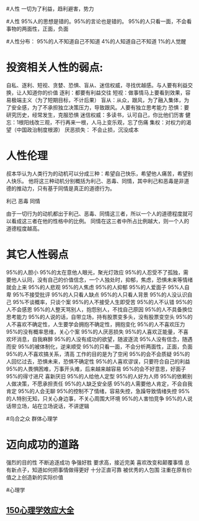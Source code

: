 #人性
一切为了利益，趋利避害，势力

#人性
95%人的思想是错的。95%的言论也是错的。
95%的人只看一面，不会看事物的两面性，正面，负面


#人性分布：
95%的人不知道自己不知道
4%的人知道自己不知道
1%的人觉醒

# 投资相关人性的弱点:
自私、逐利、短视、贪婪、恐惧、盲从、迷信权威，寻找优越感。与人要有利益交换，让人知道你的价值
逐利：都要有利益交往
短视：做事情马上要看到效果，容易极端主义（为了短期目标，不计后果）
盲从：从众，跟风，为了融入集体，为了安全感，为了不承担独立决策压力，导致跟风。人要有独立思考能力
恐惧：要研究历史，经常发生，克服恐惧
迷信权威：多读书，认可自己，你比他们历害
健忘：1根阳线改三观，不行再来一根，人马上变乐观，忘了伤痛
集权：对权力的渴望（中国政治制度根源）
厌恶损失： 不会止损，沉没成本

# 人性伦理
叔本华认为人类行为的动机可以分成三种：希望自己快乐，希望他人痛苦，希望别人快乐。
他将这三种动机分别概括为利己、恶毒、同情，其中利己和恶毒是非道德的推动力，只有基于同情是真正的道德行为。

利己
恶毒
同情

由于一切行为的动机都出于利己、恶毒、同情这三者，所以一个人的道德程度就可以看成这三者在他的性格中的比例。
同情在这三者中所占比例越大，则一个人的道德程度越高。

# 其它人性弱点
95%的人胆小
95%的太在意他人眼光，聚光灯效应
95%的人忍受不了孤独，需要他人认同，没有自己的价值信念，一个人独处时，抑郁，焦虑，恐惧未来等情绪就会上来
95%的人悲观
95%的人焦虑
95%的人抑郁
95%的人爱面子
95%人自卑
95%不接受批评
95%的人只看人缺点
95%的人只看人背景
95%的人没认识自己
95%不谈概率，只谈个案
95%的人不接受人生即受苦
95%的人不认错
95%的人不会感恩
95%的人整天骂别人，抱怨别人，不找自己原因
95%的人不具备换位思考能力
95%的人说的话，自带立场，持有股票变多头，没有股票变空头
95%的人不喜欢不确定性，人生要学会拥抱不确定性，拥抱变化
95%的人不喜欢压力
95%的没有概率思维，关心个案
95%的人厌恶损失
95%的人喜欢正能量，不喜欢坏消息，自我麻醉
95%的人没有成功的欲望，随波逐流
95%人没有信念，随遇而安
95%的被体制化，逆来顺受
95%的只看一面，不会分析两面性，正面，负面
95%的人不喜欢搞关系，清高
工作的目的是为了空闲
95%的会不会质疑
95%的人回忆过去，恐惧未来，恐惧不确定性
95%的人喜欢谬误，只要符合自己的利益
95%的人畏惧困难，万事开头难，后来越来越容易
95%的会不好意思，好面子
95%的得寸进尺
喜新厌旧
95%的人给他人定型
95%的人好为人师
95%的依赖别人做决策，不愿承担责任
95%的人缺乏安全感
95%的人需要他人肯定，不会自我肯定
95%的人会无聊
95%的控制不了情绪，容易失控，急躁导致情绪失控
95%的人特别无知，只关心身边事，不关心周围大环境
95%的人害怕竞争
95%的人说话带立场，站在立场说话，不讲逻辑

#乌合之众
群体心理学

# 迈向成功的道路
强烈的目的性
不断追逐成功
争强好胜
要求高，接近完美
喜欢改变和颠覆事情
总有新点子，知道如何把事情做得更好
十分正直可靠
被优秀的人包围
注重在原有价值之上创造新的实际价值

#心理学
## [150心理学效应大全](https://zhuanlan.zhihu.com/p/93430113)



